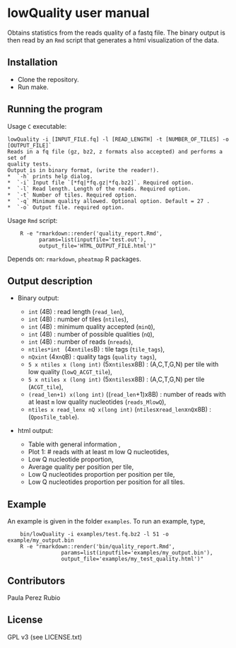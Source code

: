 # lowQuality user manual

Obtains statistics from the reads quality of a fastq file. 
The binary output is then read by an `Rmd` script that generates a 
html visualization of the data. 

## Installation

 - Clone the repository.
 - Run make.
 

## Running the program

Usage `C` executable: 

```
lowQuality -i [INPUT_FILE.fq] -l [READ_LENGTH] -t [NUMBER_OF_TILES] -o [OUTPUT_FILE]` 
Reads in a fq file (gz, bz2, z formats also accepted) and performs a set of 
quality tests. 
Output is in binary format, (write the reader!).
*  `-h` prints help dialog.
*  `-i` Input file `[*fq|*fq.gz|*fq.bz2]`. Required option.
*  `-l` Read length. Length of the reads. Required option.
*  `-t` Number of tiles. Required option. 
*  `-q` Minimum quality allowed. Optional option. Default = 27 .
*  `-o` Output file. required option.
```

Usage `Rmd` script: 

```
    R -e "rmarkdown::render('quality_report.Rmd',
          params=list(inputfile='test.out'),
          output_file='HTML_OUTPUT_FILE.html')"
```
Depends on: `rmarkdown`, `pheatmap` R packages.

## Output description

- Binary output: 
   * `int` (4B) : read length (`read_len`), 
   * `int` (4B) : number of tiles (`ntiles`),
   * `int` (4B) : minimum quality accepted (`minQ`),   
   * `int` (4B) : number of possible qualities (`nQ`), 
   * `int` (4B) : number of reads (`nreads`),
   * `ntiles*int ` (4x`ntiles`B) : tile tags (`tile_tags`),
   * `nQxint` (4x`nQ`B) : quality tags (`quality tags`),
   * `5 x ntiles x (long int)` (5x`ntiles`x8B) : (A,C,T,G,N) per tile with low quality  (`lowQ_ACGT_tile`),
   * `5 x ntiles x (long int)` (5x`ntiles`x8B) :  (A,C,T,G,N) per tile (`ACGT_tile`),
   * `(read_len+1) x(long int)` ((`read_len`+1)x8B) : number of reads with at least `m` low quality nucleotides    (`reads_MlowQ`),
   * `ntiles x read_lenx nQ x(long int)` (`ntiles`x`read_len`x`nQ`x8B) :  (`QposTile_table`).

- html output:
   * Table with general information ,
   * Plot 1: # reads with at least m low Q nucleotides,
   * Low Q nucleotide proportion,
   * Average quality per position per tile,
   * Low Q nucleotides proportion per position per tile,
   * Low Q nucleotides proportion per position for all tiles.
## Example 
  
   An example is given in the folder `examples`. To run an example, type, 

``` 
    bin/lowQuality -i examples/test.fq.bz2 -l 51 -o example/my_output.bin
    R -e "rmarkdown::render('bin/quality_report.Rmd',
                 params=list(inputfile='examples/my_output.bin'),
                 output_file='examples/my_test_quality.html')"
```

  

## Contributors

Paula Perez Rubio 

## License

GPL v3 (see LICENSE.txt)

